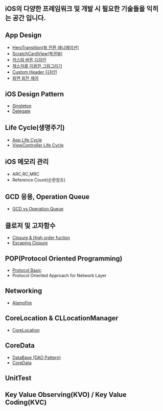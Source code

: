 
## iOS의 다양한 프레임워크 및 개발 시 필요한 기술들을 익히는 공간 입니다.



## App Design

- [HeroTransition(뷰 전환 애니메이션)](https://github.com/HeroTransitions/Hero)
- [ScratchCardView(복권뷰)](https://github.com/pgorzelany/ScratchCardView)
- [커스텀 버튼 디자인](https://github.com/gaki2745/Youngjun-iOS-Studio/tree/master/RoundedButton)
- [제스처를 이용한 그림그리기](https://github.com/gaki2745/Youngjun-iOS-Studio/tree/master/DrawingApp)
- [Custom Header 디자인](https://github.com/gaki2745/Youngjun-iOS-Studio/tree/master/CustomerHeader)
- [화면 회전 제어](https://github.com/gaki2745/Youngjun-iOS-Studio/tree/master/ViewRotation)

## iOS Design Pattern

- [Singleton](https://github.com/gaki2745/Youngjun-iOS-Studio/tree/master/Singleton)
- [Delegate](https://github.com/gaki2745/Youngjun-iOS-Studio/tree/master/DelegatePatternExam)  

## Life Cycle(생명주기)  

- [App Life Cycle](https://github.com/gaki2745/Youngjun-iOS-Studio/tree/master/iOS-AppLifeCycle)
- [ViewController Life Cycle](https://github.com/gaki2745/Youngjun-iOS-Studio/tree/master/iOS-AppLifeCycle)  

## iOS 메모리 관리  

- ARC,RC,MRC
- Reference Count(순환참조)  


## GCD 응용, Operation Queue

- [GCD vs Operation Queue](https://github.com/gaki2745/Youngjun-iOS-Studio/tree/master/ConcurrencyProg)


## 클로저 및 고차함수 

- [Closure & High order fuction](https://github.com/gaki2745/Youngjun-iOS-Studio/tree/master/Closure_HighOrderFunc_Exam)
- [Escaping Closure](https://github.com/gaki2745/Youngjun-iOS-Studio/tree/master/Closure_HighOrderFunc_Exam)

## POP(Protocol Oriented Programming)

- [Protocol Basic](https://github.com/gaki2745/Youngjun-iOS-Studio/tree/master/ProtocolBasic)
- Protocol Oriented Approach for Network Layer

## Networking

- [Alamofire](https://github.com/gaki2745/Youngjun-iOS-Studio/tree/master/NetworkExam)

## CoreLocation & CLLocationManager

- [CoreLocation](https://github.com/gaki2745/Youngjun-iOS-Studio/tree/master/CoreLocationExam)

## CoreData

- [DataBase (DAO Pattern)](https://github.com/gaki2745/Youngjun-iOS-Studio/tree/master/DAOPatternExam)
- [CoreData](https://github.com/gaki2745/Youngjun-iOS-Studio/tree/master/CoreDataExam)

## UnitTest

## Key Value Observing(KVO) / Key Value Coding(KVC)
